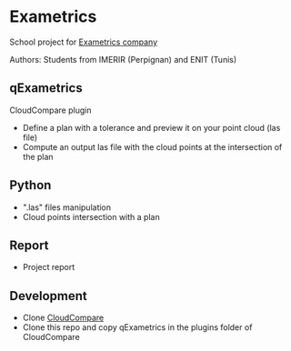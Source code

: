 # Exametrics
School project for [Exametrics company](http://www.exametrics.fr/)

Authors: Students from IMERIR (Perpignan) and ENIT (Tunis)

## qExametrics
CloudCompare plugin
* Define a plan with a tolerance and preview it on your point cloud (las file)
* Compute an output las file with the cloud points at the intersection of the plan

## Python
* ".las" files manipulation
* Cloud points intersection with a plan

## Report
* Project report

## Development
* Clone [CloudCompare](https://github.com/cloudcompare/cloudcompare)
* Clone this repo and copy qExametrics in the plugins folder of CloudCompare
